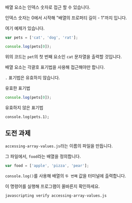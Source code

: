 배열 요소는 인덱스 숫자로 접근 할 수 있습니다.

인덱스 숫자는 0에서 시작해 "배열의 프로퍼티 길이 - 1"까지 입니다.

여기 예제가 있습니다.


```js
var pets = ['cat', 'dog', 'rat'];

console.log(pets[0]);
```

위의 코드는 `pet`의 첫 번째 요소인 `cat` 문자열을 출력할 것입니다.

배열 요소는 각괄호 표기법을 사용해 접근해야만 합니다.

`.` 표기법은 유효하지 않습니다.

유효한 표기법

```js
console.log(pets[0]);
```

유효하지 않은 표기법
```
console.log(pets.1);
```

## 도전 과제

`accessing-array-values.js`라는 이름의 파일을 만듭니다.

그 파일에서, `food`라는 배열을 정의합니다.
```js
var food = ['apple', 'pizza', 'pear'];
```


`console.log()`를 사용해 배열의 `두 번째` 값을 터미널에 출력합니다.

이 명령어를 실행해 프로그램이 올바른지 확인하세요.

```bash
javascripting verify accessing-array-values.js
```
